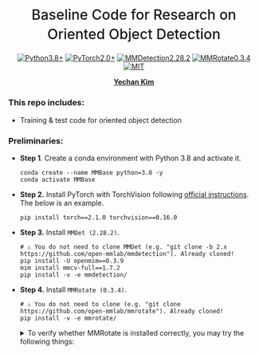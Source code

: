 <h1 align="center" style="font-weight: 500; line-height: 1.4;">
  Baseline Code for Research on Oriented Object Detection
</h1>

<p align="center">
  <a href="#"><img alt="Python3.8+" src="https://img.shields.io/badge/Python-3.8+-blue?logo=python&logoColor=white"></a>
  <a href="#"><img alt="PyTorch2.0+" src="https://img.shields.io/badge/PyTorch-2.0+-orange?logo=pytorch&logoColor=white"></a>
  <a href="#"><img alt="MMDetection2.28.2" src="https://img.shields.io/badge/MMDetection-2.28.2-red?logo=mmlab&logoColor=white"></a>
  <a href="#"><img alt="MMRotate0.3.4" src="https://img.shields.io/badge/MMRotate-0.3.4-hotpink?logo=mmlab&logoColor=white"></a>
  <a href="#"><img alt="MIT" src="https://img.shields.io/badge/License-MIT-green?logo=MIT"></a>
</p>

<p align="center">
  <b><a href="https://github.com/unique-chan">Yechan Kim</a></b> 
</p>

### This repo includes:
* Training & test code for oriented object detection

### Preliminaries:


* **Step 1**. Create a conda environment with Python 3.8 and activate it.
    ~~~
    conda create --name MMBase python=3.8 -y
    conda activate MMBase
    ~~~

* **Step 2.** Install PyTorch with TorchVision following [official instructions](https://pytorch.org/get-started/locally/). The below is an example.
    ~~~
    pip install torch==2.1.0 torchvision==0.16.0
    ~~~

* **Step 3.** Install `MMDet (2.28.2)`.
    ~~~
    # ⚠️ You do not need to clone MMDet (e.g. "git clone -b 2.x https://github.com/open-mmlab/mmdetection"). Already cloned! 
    pip install -U openmim==0.3.9
    mim install mmcv-full==1.7.2
    pip install -v -e mmdetection/
    ~~~

* **Step 4.** Install `MMRotate (0.3.4)`. 
    ~~~
    # ⚠️ You do not need to clone (e.g. "git clone https://github.com/open-mmlab/mmrotate"). Already cloned!
    pip install -v -e mmrotate/
    ~~~

    <details>
      <summary> To verify whether MMRotate is installed correctly, you may try the following things: </summary>
    Step 4-1.
    mim download mmrotate --config oriented_rcnn_r50_fpn_1x_dota_le90 --dest .
    
    Step 4-2.
    python mmrotate/demo/image_demo.py mmrotate/demo/demo.jpg oriented_rcnn_r50_fpn_1x_dota_le90.py oriented_rcnn_r50_fpn_1x_dota_le90-6d2b2ce0.pth --out-file result.jpg
    
    If **result.jpg** is generated correctly, it means that the environment is set up properly.
    </details>

